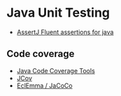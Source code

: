# Java Unit Testing

* [AssertJ
   Fluent assertions for java](http://joel-costigliola.github.io/assertj/)
   
## Code coverage

* [Java Code Coverage Tools](https://en.wikipedia.org/wiki/Java_Code_Coverage_Tools)
* [JCov](https://wiki.openjdk.java.net/display/CodeTools/jcov)
* [EclEmma / JaCoCo](http://www.eclemma.org/jacoco/)
